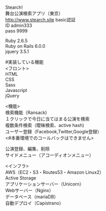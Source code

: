 Stearch!  
舞台公演検索アプリ（東京）  
http://www.stearch.site
basic認証  
ID     admin333  
pass   9999  
  
Ruby 2.6.5  
Ruby on Rails 6.0.0  
jquery 3.5.1  
  
#実装している機能  
<フロント>  
HTML  
CSS  
Sass  
Javascript  
jQuery  
  
<機能>  
検索機能（Ransack)  
１クリックで今日に当てはまる公演を検索  
複数条件検索（曖昧検索、active hash)  
ユーザー登録（Facebook,Twitter,Google登録）  
<#本番環境でのコールバックはできません>  
  
公演登録、編集、削除  
サイドメニュー（アコーディオンメニュー）  
  
<インフラ>  
AWS（EC2・S3・Routes53・Amazon Linux2）  
Active Storage  
アプリケーションサーバー（Unicorn）  
Webサーバー（Nginx）  
データベース（mariaDB）  
自動デプロイ（Capistrano）  

